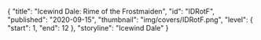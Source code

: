 {
  "title": "Icewind Dale: Rime of the Frostmaiden",
  "id": "IDRotF",
  "published": "2020-09-15",
  "thumbnail": "img/covers/IDRotF.png",
  "level": {
    "start": 1,
    "end": 12
  },
  "storyline": "Icewind Dale"
}